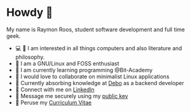 # Howdy 👋

My name is Raymon Roos, student software development and full time geek. 
- :computer: :book: I am interested in all things computers and also literature and philosophy.
-   I am a GNU/Linux and FOSS enthusiast 
- 🌱 I am currently learning programming @Bit-Academy
- 💞️ I would love to collaborate on minimalist Linux applications
- :rocket: Currently absorbing knowledge at [Debo](https://debo.nl/) as a backend developer
-    Connect with me on [LinkedIn](https://www.linkedin.com/in/raymon-roos-1840a7228/)
- :key:  Message me securely using my [public key](./raymon_public.gpg)
-    Peruse my [Curriculum Vitae](https://github.com/raymon-roos/curriculum-vitae/blob/main/cv_raymon_roos.pdf)

<!---
Raymanovich/Raymanovich is a ✨ special ✨ repository because its `README.md` (this file) appears on your GitHub profile.
You can click the Preview link to take a look at your changes.
--->
